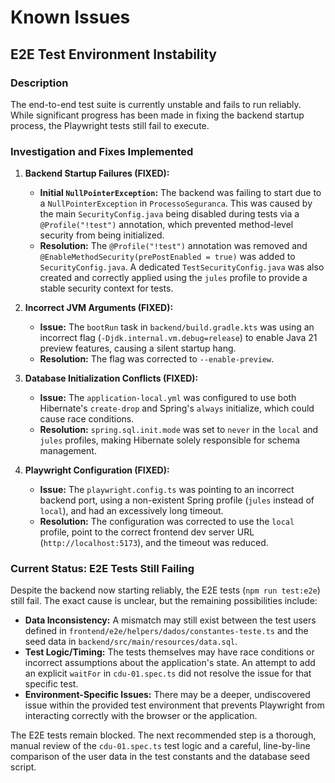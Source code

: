 # Known Issues

## E2E Test Environment Instability

### Description

The end-to-end test suite is currently unstable and fails to run reliably. While significant progress has been made in fixing the backend startup process, the Playwright tests still fail to execute.

### Investigation and Fixes Implemented

1.  **Backend Startup Failures (FIXED):**
    *   **Initial `NullPointerException`:** The backend was failing to start due to a `NullPointerException` in `ProcessoSeguranca`. This was caused by the main `SecurityConfig.java` being disabled during tests via a `@Profile("!test")` annotation, which prevented method-level security from being initialized.
    *   **Resolution:** The `@Profile("!test")` annotation was removed and `@EnableMethodSecurity(prePostEnabled = true)` was added to `SecurityConfig.java`. A dedicated `TestSecurityConfig.java` was also created and correctly applied using the `jules` profile to provide a stable security context for tests.

2.  **Incorrect JVM Arguments (FIXED):**
    *   **Issue:** The `bootRun` task in `backend/build.gradle.kts` was using an incorrect flag (`-Djdk.internal.vm.debug=release`) to enable Java 21 preview features, causing a silent startup hang.
    *   **Resolution:** The flag was corrected to `--enable-preview`.

3.  **Database Initialization Conflicts (FIXED):**
    *   **Issue:** The `application-local.yml` was configured to use both Hibernate's `create-drop` and Spring's `always` initialize, which could cause race conditions.
    *   **Resolution:** `spring.sql.init.mode` was set to `never` in the `local` and `jules` profiles, making Hibernate solely responsible for schema management.

4.  **Playwright Configuration (FIXED):**
    *   **Issue:** The `playwright.config.ts` was pointing to an incorrect backend port, using a non-existent Spring profile (`jules` instead of `local`), and had an excessively long timeout.
    *   **Resolution:** The configuration was corrected to use the `local` profile, point to the correct frontend dev server URL (`http://localhost:5173`), and the timeout was reduced.

### Current Status: E2E Tests Still Failing

Despite the backend now starting reliably, the E2E tests (`npm run test:e2e`) still fail. The exact cause is unclear, but the remaining possibilities include:

*   **Data Inconsistency:** A mismatch may still exist between the test users defined in `frontend/e2e/helpers/dados/constantes-teste.ts` and the seed data in `backend/src/main/resources/data.sql`.
*   **Test Logic/Timing:** The tests themselves may have race conditions or incorrect assumptions about the application's state. An attempt to add an explicit `waitFor` in `cdu-01.spec.ts` did not resolve the issue for that specific test.
*   **Environment-Specific Issues:** There may be a deeper, undiscovered issue within the provided test environment that prevents Playwright from interacting correctly with the browser or the application.

The E2E tests remain blocked. The next recommended step is a thorough, manual review of the `cdu-01.spec.ts` test logic and a careful, line-by-line comparison of the user data in the test constants and the database seed script.
